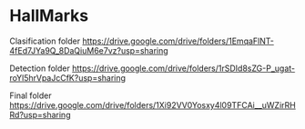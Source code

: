 # HallMarks

Clasification folder https://drive.google.com/drive/folders/1EmqaFlNT-4fEd7JYa9Q_8DaQiuM6e7vz?usp=sharing

Detection folder https://drive.google.com/drive/folders/1rSDId8sZG-P_ugat-roYl5hrVpaJcCfK?usp=sharing

Final folder https://drive.google.com/drive/folders/1Xi92VV0Yosxy4l09TFCAi__uWZirRHRd?usp=sharing
